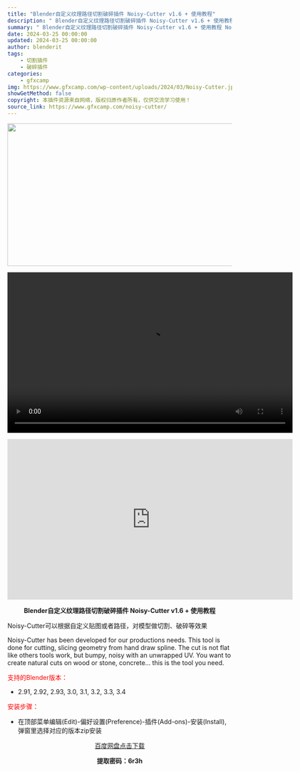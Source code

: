 ```yaml
---
title: "Blender自定义纹理路径切割破碎插件 Noisy-Cutter v1.6 + 使用教程"
description: "﻿ Blender自定义纹理路径切割破碎插件 Noisy-Cutter v1.6 + 使用教程 Noisy-Cutter可以根据自定义贴图或者路径，对模型做切割、破碎等效果 Noisy-Cutter ..."
summary: "﻿ Blender自定义纹理路径切割破碎插件 Noisy-Cutter v1.6 + 使用教程 Noisy-Cutter可以根据自定义贴图或者路径，对模型做切割、破碎等效果 Noisy-Cutter ..."
date: 2024-03-25 00:00:00
updated: 2024-03-25 00:00:00
author: blenderit
tags: 
    - 切割插件
    - 破碎插件
categories:
    - gfxcamp
img: https://www.gfxcamp.com/wp-content/uploads/2024/03/Noisy-Cutter.jpg
showGetMethod: false
copyright: 本插件资源来自网络，版权归原作者所有，仅供交流学习使用！
source_link: https://www.gfxcamp.com/noisy-cutter/
---
```

<div><p><img decoding="async" class="aligncenter size-full wp-image-120365" src="https://www.gfxcamp.com/wp-content/uploads/2024/03/Noisy-Cutter.jpg" data-src="https://www.gfxcamp.com/wp-content/uploads/2024/03/Noisy-Cutter.jpg" alt="" width="640" height="320" data-srcset="https://www.gfxcamp.com/wp-content/uploads/2024/03/Noisy-Cutter.jpg 640w, https://www.gfxcamp.com/wp-content/uploads/2024/03/Noisy-Cutter-150x75.jpg 150w" data-sizes="(max-width: 640px) 100vw, 640px"><br>
</p><center><div style="width: 640px;" class="wp-video"><!--[if lt IE 9]><script>document.createElement('video');</script><![endif]-->
<video class="wp-video-shortcode" id="video-120364-1" width="640" height="360" preload="true" controls="controls"><source type="video/mp4" src="http://cloud.video.taobao.com/play/u/null/p/1/e/6/t/1/454989550475.mp4?_=1"></source><a href="http://cloud.video.taobao.com/play/u/null/p/1/e/6/t/1/454989550475.mp4">http://cloud.video.taobao.com/play/u/null/p/1/e/6/t/1/454989550475.mp4</a></video></div></center><p style="text-align: center;"><iframe loading="lazy" src="https://player.youku.com/embed/XNjM4MzI5ODk2MA==" width="640" height="360" frameborder="0" allowfullscreen="allowfullscreen" data-mce-fragment="1"><span data-mce-type="bookmark" style="display: inline-block; width: 0px; overflow: hidden; line-height: 0;" class="mce_SELRES_start">﻿</span></iframe></p><p style="text-align: center;"><strong>Blender自定义纹理路径切割破碎插件 Noisy-Cutter v1.6 + 使用教程</strong></p><p>Noisy-Cutter可以根据自定义贴图或者路径，对模型做切割、破碎等效果</p><p>Noisy-Cutter has been developed for our productions needs. This tool is done for cutting, slicing geometry from hand draw spline. The cut is not flat like others tools work, but bumpy, noisy with an unwrapped UV. You want to create natural cuts on wood or stone, concrete… this is the tool you need.</p><p style="text-align: left;"><span style="color: #ff0000;">支持的Blender版本：</span></p><ul>
<li style="text-align: left;">2.91, 2.92, 2.93, 3.0, 3.1, 3.2, 3.3, 3.4</li>
</ul><p><span style="color: #ff0000;">安装步骤：</span></p><ul>
<li>在顶部菜单编辑(Edit)-偏好设置(Preference)-插件(Add-ons)-安装(Install),弹窗里选择对应的版本zip安装</li>
</ul><p style="text-align: center;"><a class="maxbutton-3 maxbutton maxbutton-baidu" target="_blank" rel="noopener" href="https://pan.baidu.com/s/1Vi0Re54HLteSIAzE1nfuww?pwd=6r3h"><span class="mb-text">百度网盘点击下载</span></a></p><p style="text-align: center;"><strong>提取密码：6r3h</strong></p></div>